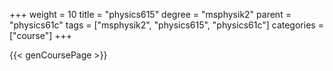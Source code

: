 +++
weight = 10
title = "physics615"
degree = "msphysik2"
parent = "physics61c"
tags = ["msphysik2", "physics615", "physics61c"]
categories = ["course"]
+++

{{< genCoursePage >}}
